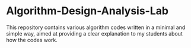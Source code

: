 # Algorithm-Design-Analysis-Lab
This repository contains various algorithm codes written in a minimal and simple way, aimed at providing a clear explanation to my students about how the codes work.
